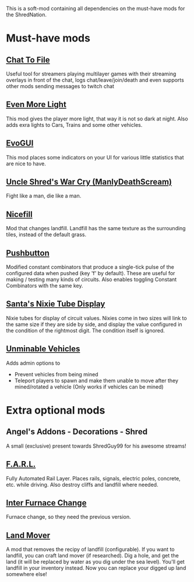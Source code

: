 This is a soft-mod containing all dependencies on the must-have mods for the ShredNation.

# Must-have mods
## [Chat To File](https://mods.factorio.com/mod/ChatToFile)
Useful tool for streamers playing multilayer games with their streaming overlays in front of the chat, logs chat/leave/join/death and even supports other mods sending messages to twitch chat

## [Even More Light](https://mods.factorio.com/mod/EvenMoreLight)
This mod gives the player more light, that way it is not so dark at night. Also adds exra lights to Cars, Trains and some other vehicles.

## [EvoGUI](https://mods.factorio.com/mod/EvoGUI)
This mod places some indicators on your UI for various little statistics that are nice to have.

## [Uncle Shred's War Cry (ManlyDeathScream)](https://mods.factorio.com/mod/ManlyDeathScream)
Fight like a man, die like a man.

## [Nicefill](https://mods.factorio.com/mod/nicefill)
Mod that changes landfill. Landfill has the same texture as the surrounding tiles, instead of the default grass.

## [Pushbutton](https://mods.factorio.com/mod/pushbutton)
Modified constant combinators that produce a single-tick pulse of the configured data when pushed (key 'f' by default). These are useful for making / testing many kinds of circuits. Also enables toggling Constant Combinators with the same key.

## [Santa's Nixie Tube Display](https://mods.factorio.com/mod/SantasNixieTubeDisplay)
Nixie tubes for display of circuit values. Nixies come in two sizes will link to the same size if they are side by side, and display the value configured in the condition of the rightmost digit. The condition itself is ignored.

## [Unminable Vehicles](https://mods.factorio.com/mod/UnminableVehicles)
Adds admin options to
- Prevent vehicles from being mined
- Teleport players to spawn and make them unable to move after they mined/rotated a vehicle (Only works if vehicles can be mined)

# Extra optional mods
## Angel's Addons - Decorations - Shred
A small (exclusive) present towards ShredGuy99 for his awesome streams!

## [F.A.R.L.](https://mods.factorio.com/mod/FARL)
Fully Automated Rail Layer. Places rails, signals, electric poles, concrete, etc. while driving. Also destroy cliffs and landfill where needed.

## [Inter Furnace Change](https://mods.factorio.com/mod/InterFurnaceChange)
Furnace change, so they need the previous version.

## [Land Mover](https://mods.factorio.com/mod/LandMover)
A mod that removes the recipy of landfill (configurable). If you want to landfill, you can craft land mover (if researched). Dig a hole, and get the land (it will be replaced by water as you dig under the sea level). You'll get landfill in your inventory instead. Now you can replace your digged up land somewhere else!
